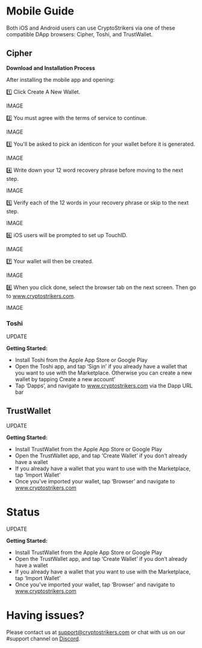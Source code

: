 # Mobile Guide 

Both iOS and Android users can use CryptoStrikers via one of these compatible DApp browsers: Cipher, Toshi, and TrustWallet. 

## Cipher

**Download and Installation Process**

After installing the mobile app and opening:

1️⃣ Click Create A New Wallet.

IMAGE

2️⃣ You must agree with the terms of service to continue.

IMAGE

3️⃣ You'll be asked to pick an identicon for your wallet before it is generated.

IMAGE

4️⃣ Write down your 12 word recovery phrase before moving to the next step.

IMAGE

5️⃣ Verify each of the 12 words in your recovery phrase or skip to the next step.

IMAGE

6️⃣ iOS users will be prompted to set up TouchID.

IMAGE

7️⃣ Your wallet will then be created. 

IMAGE

8️⃣ When you click done, select the browser tab on the next screen. Then go to www.cryptostrikers.com.

IMAGE

### Toshi

UPDATE                                                

**Getting Started:**

* Install Toshi from the Apple App Store or Google Play
* Open the Toshi app, and tap ‘Sign in’ if you already have a wallet that you want to use with the Marketplace. Otherwise you can create a new wallet by tapping Create a new account’
* Tap ‘Dapps’, and navigate to www.cryptostrikers.com via the Dapp URL bar











## TrustWallet

UPDATE                                                    

**Getting Started:**

* Install TrustWallet from the Apple App Store or Google Play
* Open the TrustWallet app, and tap ‘Create Wallet’ if you don’t already have a wallet
* If you already have a wallet that you want to use with the Marketplace, tap ‘Import Wallet’
* Once you’ve imported your wallet, tap ‘Browser’ and navigate to www.cryptostrikers.com

# Status

UPDATE                                                    

**Getting Started:**

* Install TrustWallet from the Apple App Store or Google Play
* Open the TrustWallet app, and tap ‘Create Wallet’ if you don’t already have a wallet
* If you already have a wallet that you want to use with the Marketplace, tap ‘Import Wallet’
* Once you’ve imported your wallet, tap ‘Browser’ and navigate to www.cryptostrikers.com


# Having issues?

Please contact us at support@cryptostrikers.com or chat with us on our #support channel on  [Discord](https://discord.gg/7CSBBBb).
